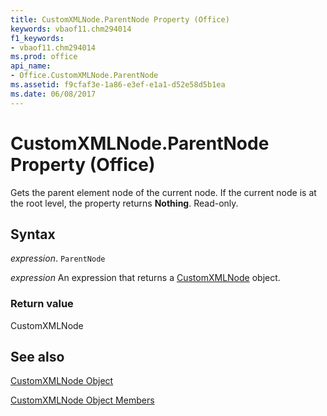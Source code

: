 ```yaml
---
title: CustomXMLNode.ParentNode Property (Office)
keywords: vbaof11.chm294014
f1_keywords:
- vbaof11.chm294014
ms.prod: office
api_name:
- Office.CustomXMLNode.ParentNode
ms.assetid: f9cfaf3e-1a86-e3ef-e1a1-d52e58d5b1ea
ms.date: 06/08/2017
---
```



# CustomXMLNode.ParentNode Property (Office)

Gets the parent element node of the current node. If the current node is at the root level, the property returns  **Nothing**. Read-only.


## Syntax

 _expression_. `ParentNode`

 _expression_ An expression that returns a [CustomXMLNode](./Office.CustomXMLNode.md) object.


### Return value

CustomXMLNode


## See also


[CustomXMLNode Object](Office.CustomXMLNode.md)



[CustomXMLNode Object Members](./overview/Library-Reference/customxmlnode-members-office.md)

